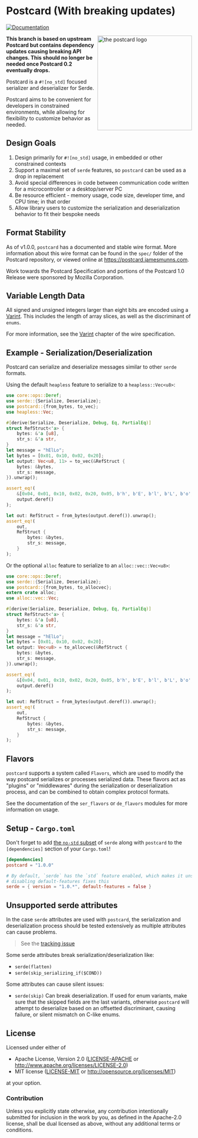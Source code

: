 # Postcard (With breaking updates)

[![Documentation](https://docs.rs/postcard/badge.svg)](https://docs.rs/postcard)

<img align="right" src="assets/logo-512.png" alt="the postcard logo" width=256px>

**This branch is based on upstream Postcard but contains dependency updates causing breaking API changes. This should no longer be needed once Postcard 0.2 eventually drops.**

Postcard is a `#![no_std]` focused serializer and deserializer for Serde.

Postcard aims to be convenient for developers in constrained environments, while
allowing for flexibility to customize behavior as needed.

## Design Goals

1. Design primarily for `#![no_std]` usage, in embedded or other constrained contexts
2. Support a maximal set of `serde` features, so `postcard` can be used as a drop in replacement
3. Avoid special differences in code between communication code written for a microcontroller or a desktop/server PC
4. Be resource efficient - memory usage, code size, developer time, and CPU time; in that order
5. Allow library users to customize the serialization and deserialization  behavior to fit their bespoke needs

## Format Stability

As of v1.0.0, `postcard` has a documented and stable wire format. More information about this
wire format can be found in the `spec/` folder of the Postcard repository, or viewed online
at <https://postcard.jamesmunns.com>.

Work towards the Postcard Specification and portions of the Postcard 1.0 Release
were sponsored by Mozilla Corporation.

## Variable Length Data

All signed and unsigned integers larger than eight bits are encoded using a [Varint].
This includes the length of array slices, as well as the discriminant of `enums`.

For more information, see the [Varint] chapter of the wire specification.

[Varint]: https://postcard.jamesmunns.com/wire-format.html#varint-encoded-integers

## Example - Serialization/Deserialization

Postcard can serialize and deserialize messages similar to other `serde` formats.

Using the default `heapless` feature to serialize to a `heapless::Vec<u8>`:

```rust
use core::ops::Deref;
use serde::{Serialize, Deserialize};
use postcard::{from_bytes, to_vec};
use heapless::Vec;

#[derive(Serialize, Deserialize, Debug, Eq, PartialEq)]
struct RefStruct<'a> {
    bytes: &'a [u8],
    str_s: &'a str,
}
let message = "hElLo";
let bytes = [0x01, 0x10, 0x02, 0x20];
let output: Vec<u8, 11> = to_vec(&RefStruct {
    bytes: &bytes,
    str_s: message,
}).unwrap();

assert_eq!(
    &[0x04, 0x01, 0x10, 0x02, 0x20, 0x05, b'h', b'E', b'l', b'L', b'o',],
    output.deref()
);

let out: RefStruct = from_bytes(output.deref()).unwrap();
assert_eq!(
    out,
    RefStruct {
        bytes: &bytes,
        str_s: message,
    }
);
```

Or the optional `alloc` feature to serialize to an `alloc::vec::Vec<u8>`:

```rust
use core::ops::Deref;
use serde::{Serialize, Deserialize};
use postcard::{from_bytes, to_allocvec};
extern crate alloc;
use alloc::vec::Vec;

#[derive(Serialize, Deserialize, Debug, Eq, PartialEq)]
struct RefStruct<'a> {
    bytes: &'a [u8],
    str_s: &'a str,
}
let message = "hElLo";
let bytes = [0x01, 0x10, 0x02, 0x20];
let output: Vec<u8> = to_allocvec(&RefStruct {
    bytes: &bytes,
    str_s: message,
}).unwrap();

assert_eq!(
    &[0x04, 0x01, 0x10, 0x02, 0x20, 0x05, b'h', b'E', b'l', b'L', b'o',],
    output.deref()
);

let out: RefStruct = from_bytes(output.deref()).unwrap();
assert_eq!(
    out,
    RefStruct {
        bytes: &bytes,
        str_s: message,
    }
);
```

## Flavors

`postcard` supports a system called `Flavors`, which are used to modify the way
postcard serializes or processes serialized data. These flavors act as "plugins" or "middlewares"
during the serialization or deserialization process, and can be combined to obtain complex protocol formats.

See the documentation of the `ser_flavors` or `de_flavors` modules for more information on usage.

## Setup - `Cargo.toml`

Don't forget to add [the `no-std` subset](https://serde.rs/no-std.html) of `serde` along with `postcard` to the `[dependencies]` section of your `Cargo.toml`!

```toml
[dependencies]
postcard = "1.0.0"

# By default, `serde` has the `std` feature enabled, which makes it unsuitable for embedded targets
# disabling default-features fixes this
serde = { version = "1.0.*", default-features = false }
```

## Unsupported serde attributes

In the case `serde` attributes are used with `postcard`, the serialization and deserialization
process should be tested extensively as multiple attributes can cause problems.

> See the [tracking issue](https://github.com/jamesmunns/postcard/issues/125)

Some serde attributes break serialization/deserialization like:

- `serde(flatten)`
- `serde(skip_serializing_if($COND))`

Some attributes can cause silent issues:

- `serde(skip)` Can break deserialization. If used for enum variants, make sure that
the skipped fields are the last variants, otherwise `postcard` will attempt to deserialize
based on an offsetted discriminant, causing failure, or silent mismatch on C-like enums.

## License

Licensed under either of

- Apache License, Version 2.0 ([LICENSE-APACHE](LICENSE-APACHE) or
  <http://www.apache.org/licenses/LICENSE-2.0>)
- MIT license ([LICENSE-MIT](LICENSE-MIT) or <http://opensource.org/licenses/MIT>)

at your option.

### Contribution

Unless you explicitly state otherwise, any contribution intentionally submitted
for inclusion in the work by you, as defined in the Apache-2.0 license, shall be
dual licensed as above, without any additional terms or conditions.
